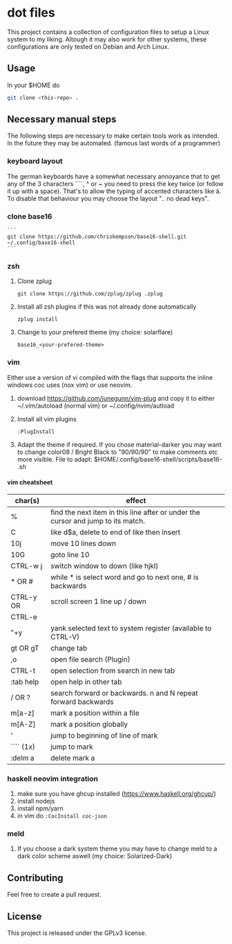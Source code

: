 # dot files
This project contains a collection of configuration files to setup a Linux system to my liking.
Altough it may also work for other systems, these configurations are only tested on Debian and Arch Linux.

## Usage
In your $HOME do 
```sh 
git clone <this-repo> . 
```

## Necessary manual steps
The following steps are necessary to make certain tools work as intended.
In the future they may be automated. (famous last words of a programmer)

### keyboard layout
The german keyboards have a somewhat necessary annoyance that to get any of the 3 characters ````, ^ or ~ you need to press the key twice (or follow it up with a space).
That's to allow the typing of accented characters like ã.
To disable that behaviour you may choose the layout ".. no dead keys".

### clone base16
    ```
    git clone https://github.com/chriskempson/base16-shell.git ~/.config/base16-shell
    ```

### zsh
1. Clone zplug
    ```
    git clone https://github.com/zplug/zplug .zplug
    ```
2. Install all zsh plugins if this was not already done automatically
    ``` 
    zplug install 
    ```

3. Change to your prefered theme (my choice: solarflare)
    ```
    base16_<your-prefered-theme>
    ```

### vim
Either use a version of vi compiled with the flags that supports the inline windows coc uses (nox vim) or use neovim.
1. download https://github.com/junegunn/vim-plug and copy it to either ~/.vim/autoload (normal vim) or ~/.config/nvim/autload
2. Install all vim plugins
    ``` 
    :PlugInstall 
    ```

3. Adapt the theme if required. If you chose material-darker you may want to change color08 / Bright Black to "90/90/90" to make comments etc more visible. File to adapt: $HOME/.config/base16-shell/scripts/base16- <your-prefered-theme> .sh

#### vim cheatsheet
| char(s)       | effect |
|---------------|--------|
| %             | find the next item in this line after or under the cursor and jump to its match. |
| C             | like d$a, delete to end of like then insert |
| 10j           | move 10 lines down
| 10G           | goto line 10 |
| CTRL-w j      | switch window to down (like hjkl)
| * OR #        | while * is select word and go to next one, # is backwards |
| CTRL-y OR     | scroll screen 1 line up / down |
| CTRL-e        | |
| "+y           | yank selected text to system register (available to CTRL-V) |
| gt OR gT      | change tab |
| ,o            | open file search (Plugin) |
| CTRL-t        | open selection from search in new tab |
| :tab help     | open help in other tab |
| / OR ?        | search forward or backwards. n and N repeat forward backwards |
| m[a-z]        | mark a position within a file |
| m[A-Z]        | mark a position globally |
| '             | jump to beginning of line of mark |
| ```` (1x)     | jump to mark |
| :delm a       | delete mark a |

### haskell neovim integration

1. make sure you have ghcup installed (https://www.haskell.org/ghcup/)
2. install nodejs
3. install npm/yarn
4. in vim do ```:CocInstall coc-json```


### meld
1. If you choose a dark system theme you may have to change meld to a dark color scheme aswell (my choice: Solarized-Dark)

## Contributing
Feel free to create a pull request.

## License
This project is released under the GPLv3 license.
